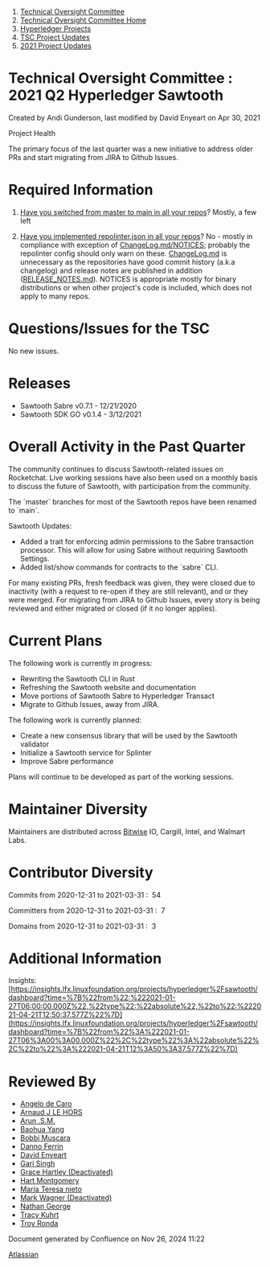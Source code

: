 1. [Technical Oversight Committee](index.html)
2. [Technical Oversight Committee Home](Technical-Oversight-Committee-Home_21430274.html)
3. [Hyperledger Projects](Hyperledger-Projects_21447704.html)
4. [TSC Project Updates](TSC-Project-Updates_21430854.html)
5. [2021 Project Updates](2021-Project-Updates_21452543.html)

# Technical Oversight Committee : 2021 Q2 Hyperledger Sawtooth

Created by Andi Gunderson, last modified by David Enyeart on Apr 30, 2021

Project Health

The primary focus of the last quarter was a new initiative to address older PRs and start migrating from JIRA to Github Issues.

# Required Information

1. [Have you switched from master to main in all your repos](https://lf-hyperledger.atlassian.net/wiki/display/TSC/Projects+have+two+quarters+to+comply+with+common+repo+structure?focusedCommentId=21452776)? Mostly, a few left
   
2. [Have you implemented repolinter.json in all your repos](https://lf-hyperledger.atlassian.net/wiki/display/TSC/Common+Repo+structure)? No - mostly in compliance with exception of [ChangeLog.md/NOTICES](http://ChangeLog.md/NOTICES); probably the repolinter config should only warn on these. [ChangeLog.md](http://ChangeLog.md) is unnecessary as the repositories have good commit history (a.k.a changelog) and release notes are published in addition ([RELEASE\_NOTES.md](http://RELEASE_NOTES.md)). NOTICES is appropriate mostly for binary distributions or when other project's code is included, which does not apply to many repos.
   

# Questions/Issues for the TSC

No new issues.

# Releases

- Sawtooth Sabre v0.7.1 - 12/21/2020
- Sawtooth SDK GO v0.1.4 - 3/12/2021

# Overall Activity in the Past Quarter

The community continues to discuss Sawtooth-related issues on Rocketchat. Live working sessions have also been used on a monthly basis to discuss the future of Sawtooth, with participation from the community.

The \`master\` branches for most of the Sawtooth repos have been renamed to \`main\`.

Sawtooth Updates:

- Added a trait for enforcing admin permissions to the Sabre transaction processor. This will allow for using Sabre without requiring Sawtooth Settings.
- Added list/show commands for contracts to the \`sabre\` CLI.

For many existing PRs, fresh feedback was given, they were closed due to inactivity (with a request to re-open if they are still relevant), and or they were merged. For migrating from JIRA to Github Issues, every story is being reviewed and either migrated or closed (if it no longer applies).

# Current Plans

The following work is currently in progress:

- Rewriting the Sawtooth CLI in Rust
- Refreshing the Sawtooth website and documentation
- Move portions of Sawtooth Sabre to Hyperledger Transact
- Migrate to Github Issues, away from JIRA.

The following work is currently planned:

- Create a new consensus library that will be used by the Sawtooth validator
- Initialize a Sawtooth service for Splinter
- Improve Sabre performance

Plans will continue to be developed as part of the working sessions.

# Maintainer Diversity

Maintainers are distributed across [Bitwise](http://bitwise.io/) IO, Cargill, Intel, and Walmart Labs.

# Contributor Diversity

Commits from 2020-12-31 to 2021-03-31 :  54

Committers from 2020-12-31 to 2021-03-31 :  7

Domains from 2020-12-31 to 2021-03-31 :  3

# Additional Information

Insights: [https://insights.lfx.linuxfoundation.org/projects/hyperledger%2Fsawtooth/dashboard?time=%7B%22from%22:%222021-01-27T06:00:00.000Z%22,%22type%22:%22absolute%22,%22to%22:%222021-04-21T12:50:37.577Z%22%7D](https://insights.lfx.linuxfoundation.org/projects/hyperledger%2Fsawtooth/dashboard?time=%7B%22from%22%3A%222021-01-27T06%3A00%3A00.000Z%22%2C%22type%22%3A%22absolute%22%2C%22to%22%3A%222021-04-21T12%3A50%3A37.577Z%22%7D)

# Reviewed By

- [Angelo de Caro](https://lf-hyperledger.atlassian.net/wiki/people/70121:d6b0f0e4-825f-4f16-88e1-4d14e95f2f10?ref=confluence)
- [Arnaud J LE HORS](https://lf-hyperledger.atlassian.net/wiki/people/70121:0e75e3b8-500a-4067-9f7e-ed46e91bcb9d?ref=confluence)
- [Arun .S.M.](https://lf-hyperledger.atlassian.net/wiki/people/621a0e5097d313006ba7386a?ref=confluence)
- [Baohua Yang](https://lf-hyperledger.atlassian.net/wiki/people/557058:17d87dbf-05fe-4c1b-84cf-fd69f7fcbb20?ref=confluence)
- [Bobbi Muscara](https://lf-hyperledger.atlassian.net/wiki/people/5c4cb1b7d8bbb7445c0a457e?ref=confluence)
- [Danno Ferrin](https://lf-hyperledger.atlassian.net/wiki/people/5b7f2d80c4e4892a5b789551?ref=confluence)
- [David Enyeart](https://lf-hyperledger.atlassian.net/wiki/people/712020:30d7e775-8a5d-4896-8950-8da2af027639?ref=confluence)
- [Gari Singh](https://lf-hyperledger.atlassian.net/wiki/people/557058:51429e31-90f4-4684-b7cd-9a4fe15ff188?ref=confluence)
- [Grace Hartley (Deactivated)](https://lf-hyperledger.atlassian.net/wiki/people/5c3e0cd1ff324728a1db2448?ref=confluence)
- [Hart Montgomery](https://lf-hyperledger.atlassian.net/wiki/people/712020:86f447c0-86dc-43b3-ac03-6a31923bbb84?ref=confluence)
- [María Teresa nieto](https://lf-hyperledger.atlassian.net/wiki/people/5d36fa46af1d920bc99755b6?ref=confluence)
- [Mark Wagner (Deactivated)](https://lf-hyperledger.atlassian.net/wiki/people/70121:81b88945-c9ef-40fe-9224-207bdb280922?ref=confluence)
- [Nathan George](https://lf-hyperledger.atlassian.net/wiki/people/712020:3e7556ab-cdb8-47f5-8b68-12a3378021fd?ref=confluence)
- [Tracy Kuhrt](https://lf-hyperledger.atlassian.net/wiki/people/712020:eb6ae9c3-aa8e-40ba-9dab-a6969b1ac52e?ref=confluence)
- [Troy Ronda](https://lf-hyperledger.atlassian.net/wiki/people/557058:c854f35a-2b58-4be3-9003-ca2a67495580?ref=confluence)

Document generated by Confluence on Nov 26, 2024 11:22

[Atlassian](http://www.atlassian.com/)

